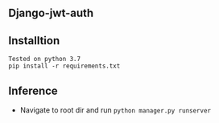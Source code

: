 ## Django-jwt-auth

## Installtion
```
Tested on python 3.7
pip install -r requirements.txt
```
## Inference
- Navigate to root dir and run
`python manager.py runserver`
